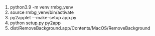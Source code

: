 1. python3.9 -m venv rmbg_venv
2. source rmbg_venv/bin/activate 
3. py2applet --make-setup app.py
4. python setup.py py2app
5. dist/RemoveBackground.app/Contents/MacOS/RemoveBackground

